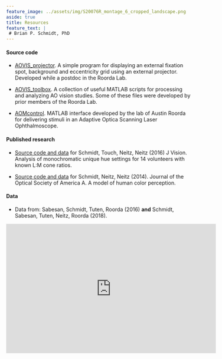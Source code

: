 ```yaml
---
feature_image: ../assets/img/S20076R_montage_6_cropped_landscape.png
aside: true
title: Resources
feature_text: |
 # Brian P. Schmidt, PhD
---
```



#### Source code

* [AOVIS_projector][projector]. A simple program for displaying an external fixation spot, background and eccentricity grid using an external projector. Developed while a postdoc in the Roorda Lab.

* [AOVIS_toolbox][toolbox]. A collection of useful MATLAB scripts for processing and analyzing AO vision studies. Some of these files were developed by prior members of the Roorda Lab.

* [AOMcontrol][aomcontrol]. MATLAB interface developed by the lab of Austin Roorda for delivering stimuli in an Adaptive Optica Scanning Laser Ophthalmoscope.


#### Published research

* [Source code and data][green-paper] for Schmidt, Touch, Neitz, Neitz (2016) J Vision. Analysis of monochromatic unique hue settings for 14 volunteers with known L:M cone ratios. 

* [Source code and data][NeitzModel] for Schmidt, Neitz, Neitz (2014). Journal of the Optical Society of America A.  A model of human color perception.


#### Data

* Data from: Sabesan, Schmidt, Tuten, Roorda (2016) **and** Schmidt, Sabesan, Tuten, Neitz, Roorda (2018). 

<iframe src="https://widgets.figshare.com/articles/3619713/embed?show_title=1" width="568" height="351" frameborder="0"></iframe>


[ARVO2018]: http://bps10.github.io/assets/img/Schmidt_ARVO2018_FINAL.pdf
[ARVO2018abstract]: http://bps10.github.io/assets/img/Schmidt_ARVO2018_submission.pdf
[aomcontrol]: https://roordalab.github.io/aomcontrol/
[toolbox]: https://roordalab.github.io/AOVIS_toolbox/
[projector]: https://roordalab.github.io/AOVIS_projector/
[green-paper]: http://bps10.github.io/SchmidtNeitzNeitz2016/
[NeitzModel]: http://bps10.github.io/color/
